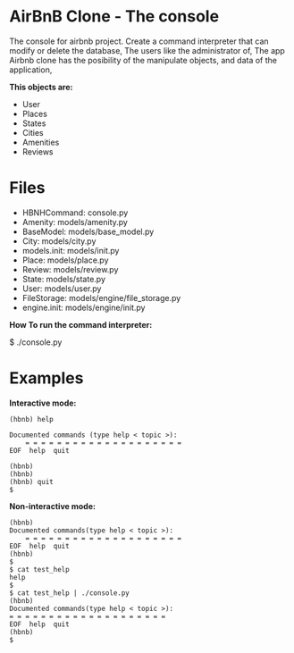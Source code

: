 # AirBnB Clone - The console

The console for airbnb project. Create a command interpreter that can modify or
delete the database, The users like the administrator of,
The app Airbnb clone has the posibility of the manipulate objects,
and data of the application,

**This objects are:**

* User
* Places
* States
* Cities
* Amenities
* Reviews

# Files

* HBNHCommand: console.py
* Amenity: models/amenity.py
* BaseModel: models/base_model.py
* City: models/city.py
* models.init: models/init.py
* Place: models/place.py
* Review: models/review.py
* State: models/state.py
* User: models/user.py
* FileStorage: models/engine/file_storage.py
* engine.init: models/engine/init.py

**How To run the command interpreter:**

$ ./console.py

# Examples

**Interactive mode:**


```$ ./console.py
(hbnb) help

Documented commands (type help < topic >):
	= = = = = = = = = = = = = = = = = = = =
EOF  help  quit

(hbnb)
(hbnb)
(hbnb) quit
$
```

**Non-interactive mode:**


```$ echo "help" | ./console.py
(hbnb)
Documented commands(type help < topic >):
	= = = = = = = = = = = = = = = = = = = =
EOF  help  quit
(hbnb)
$
$ cat test_help
help
$
$ cat test_help | ./console.py
(hbnb)
Documented commands(type help < topic >):
= = = = = = = = = = = = = = = = = = = =
EOF  help  quit
(hbnb)
$
```
